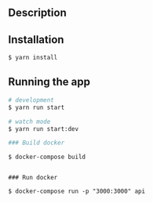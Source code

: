 ## Description

## Installation

```bash
$ yarn install
```

## Running the app

```bash
# development
$ yarn run start

# watch mode
$ yarn run start:dev

### Build docker

```

    $ docker-compose build

```

### Run docker

```

    $ docker-compose run -p "3000:3000" api

```

```
